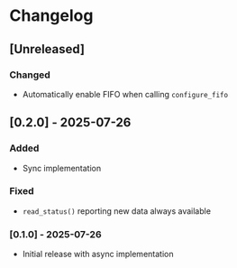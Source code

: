 # Changelog

## [Unreleased]
### Changed
- Automatically enable FIFO when calling `configure_fifo`

## [0.2.0] - 2025-07-26
### Added
- Sync implementation

### Fixed
- `read_status()` reporting new data always available

### [0.1.0] - 2025-07-26
- Initial release with async implementation
